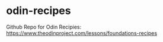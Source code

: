 # odin-recipes
Github Repo for Odin Recipies:
https://www.theodinproject.com/lessons/foundations-recipes